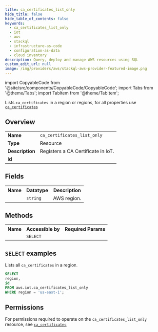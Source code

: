 ```yaml
---
title: ca_certificates_list_only
hide_title: false
hide_table_of_contents: false
keywords:
  - ca_certificates_list_only
  - iot
  - aws
  - stackql
  - infrastructure-as-code
  - configuration-as-data
  - cloud inventory
description: Query, deploy and manage AWS resources using SQL
custom_edit_url: null
image: /img/providers/aws/stackql-aws-provider-featured-image.png
---
```


import CopyableCode from '@site/src/components/CopyableCode/CopyableCode';
import Tabs from '@theme/Tabs';
import TabItem from '@theme/TabItem';

Lists <code>ca_certificates</code> in a region or regions, for all properties use <a href="/providers/aws/serviceName/ca_certificates/"><code>ca_certificates</code></a>

## Overview
<table><tbody>
<tr><td><b>Name</b></td><td><code>ca_certificates_list_only</code></td></tr>
<tr><td><b>Type</b></td><td>Resource</td></tr>
<tr><td><b>Description</b></td><td>Registers a CA Certificate in IoT.</td></tr>
<tr><td><b>Id</b></td><td><CopyableCode code="aws.iot.ca_certificates_list_only" /></td></tr>
</tbody></table>

## Fields
<table><tbody><tr><th>Name</th><th>Datatype</th><th>Description</th></tr><tr><td><CopyableCode code="region" /></td><td><code>string</code></td><td>AWS region.</td></tr>
</tbody></table>

## Methods

<table><tbody>
  <tr>
    <th>Name</th>
    <th>Accessible by</th>
    <th>Required Params</th>
  </tr>
  <tr>
    <td><CopyableCode code="list_resources" /></td>
    <td><code>SELECT</code></td>
    <td><CopyableCode code="region" /></td>
  </tr>
</tbody></table>

## `SELECT` examples
Lists all <code>ca_certificates</code> in a region.
```sql
SELECT
region,
id
FROM aws.iot.ca_certificates_list_only
WHERE region = 'us-east-1';
```


## Permissions

For permissions required to operate on the <code>ca_certificates_list_only</code> resource, see <a href="/providers/aws/iot/ca_certificates/#permissions"><code>ca_certificates</code></a>

